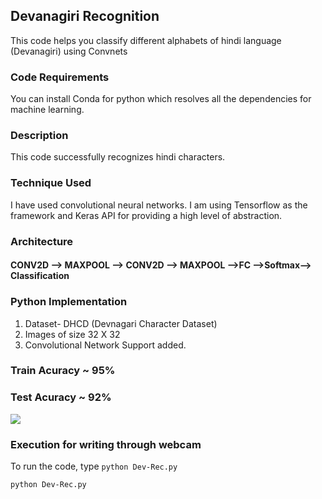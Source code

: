 ## Devanagiri Recognition
This code helps you classify different alphabets of hindi language (Devanagiri) using Convnets


### Code Requirements
You can install Conda for python which resolves all the dependencies for machine learning.

### Description
This code successfully recognizes hindi characters.

### Technique Used

I have used convolutional neural networks.
I am using Tensorflow as the framework and Keras API for providing a high level of abstraction.

### Architecture

#### CONV2D --> MAXPOOL --> CONV2D --> MAXPOOL -->FC -->Softmax--> Classification


### Python  Implementation

1) Dataset- DHCD (Devnagari Character Dataset)
2) Images of size 32 X 32
4) Convolutional Network Support added.

### Train Acuracy ~ 95%
### Test Acuracy ~ 92%

<img src="https://github.com/akshaybahadur21/Devanagiri-Recognizer/blob/master/hindi.gif">

### Execution for writing through webcam
To run the code, type `python Dev-Rec.py`

```
python Dev-Rec.py
```





